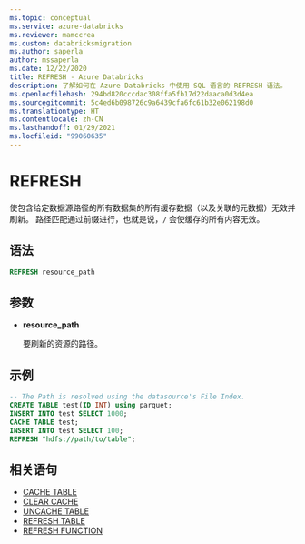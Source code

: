 ```yaml
---
ms.topic: conceptual
ms.service: azure-databricks
ms.reviewer: mamccrea
ms.custom: databricksmigration
ms.author: saperla
author: mssaperla
ms.date: 12/22/2020
title: REFRESH - Azure Databricks
description: 了解如何在 Azure Databricks 中使用 SQL 语言的 REFRESH 语法。
ms.openlocfilehash: 294bd820cccdac308ffa5fb17d22daaca0d3d4ea
ms.sourcegitcommit: 5c4ed6b098726c9a6439cfa6fc61b32e062198d0
ms.translationtype: HT
ms.contentlocale: zh-CN
ms.lasthandoff: 01/29/2021
ms.locfileid: "99060635"
---
```

# <a name="refresh"></a>REFRESH

使包含给定数据源路径的所有数据集的所有缓存数据（以及关联的元数据）无效并刷新。 路径匹配通过前缀进行，也就是说，``/`` 会使缓存的所有内容无效。

## <a name="syntax"></a>语法

```sql
REFRESH resource_path
```

## <a name="parameters"></a>参数

* **resource_path**

  要刷新的资源的路径。

## <a name="examples"></a>示例

```sql
-- The Path is resolved using the datasource's File Index.
CREATE TABLE test(ID INT) using parquet;
INSERT INTO test SELECT 1000;
CACHE TABLE test;
INSERT INTO test SELECT 100;
REFRESH "hdfs://path/to/table";
```

## <a name="related-statements"></a>相关语句

* [CACHE TABLE](sql-ref-syntax-aux-cache-cache-table.md)
* [CLEAR CACHE](sql-ref-syntax-aux-cache-clear-cache.md)
* [UNCACHE TABLE](sql-ref-syntax-aux-cache-uncache-table.md)
* [REFRESH TABLE](sql-ref-syntax-aux-cache-refresh-table.md)
* [REFRESH FUNCTION](sql-ref-syntax-aux-cache-refresh-function.md)